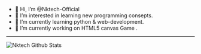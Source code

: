 - 👋 Hi, I’m @Nktech-Official
- 👀 I’m interested in learning new programming consepts.
- 🌱 I’m currently learning python & web-development.
- 💞️ I’m currently working on HTML5 canvas Game .
---
<img align="left" alt="Nktech Github Stats" src="https://github-readme-stats.vercel.app/api?username=nktech-official&show_icons=true&hide_border=true&title_color=fff&icon_color=79ff97&%20text_color=green&bg_color=0d1117" />

<!---
Nktech-Official/Nktech-Official is a ✨ special ✨ repository because its `README.md` (this file) appears on your GitHub profile.
You can click the Preview link to take a look at your changes.
--->
